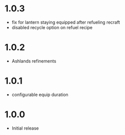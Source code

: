 # 1.0.3
* fix for lantern staying equipped after refueling recraft
* disabled recycle option on refuel recipe

# 1.0.2
* Ashlands refinements

# 1.0.1
* configurable equip duration

# 1.0.0
* Initial release